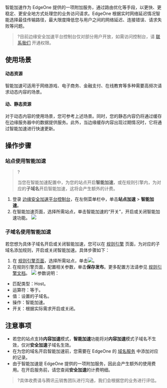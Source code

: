 智能加速作为 EdgeOne 提供的一项附加服务，通过路由优化等手段，以更快、更稳定、更安全地方式处理您的业务访问请求。EdgeOne 根据实时网络延迟情况智能选择最佳传输路径，最大限度降低您与用户之间的网络延迟、连接错误、请求失败等问题。

> ?目前边缘安全加速平台控制台仅对部分用户开放，如需访问控制台，请 [联系我们](https://cloud.tencent.com/online-service) 开通权限。

## 使用场景
#### 动态资源
智能加速可适用于网络游戏、电子商务、金融支付、在线教育等多种需要高频次请求动态内容的场景。

#### 动、静态资源
对于动态内容的使用场景，您可参考上述场景。同时，您的静态内容仍将通过缓存在边缘服务器中的数据提供服务。此外，当边缘缓存内容出现过期情况时，它将通过智能加速进行快速更新。

## 操作步骤
### 站点使用智能加速 

> ?
>
> 当您在智能加速配置中，为您的站点开启**智能加速**，或在规则引擎内，为对应的**子域名**开启智能加速，这将会产生额外的计费。
>
1. 登录 [边缘安全加速平台控制台](https://console.cloud.tencent.com/edgeone)，在左侧菜单栏中，单击**站点加速** > **智能加速**。
2. 在智能加速页面，选择所需站点，单击智能加速的“开关”，开启或关闭智能加速功能。
![](https://qcloudimg.tencent-cloud.cn/raw/bb30c3beaf81355c15eb06b5b1ff3cb7.png)

### 子域名使用智能加速
若您想为具体子域名开启或关闭智能加速，您可以在 [规则引擎](https://console.cloud.tencent.com/edgeone/rules) 页面，为对应的子域名添加规则，开启或关闭智能加速。具体步骤如下：

1. 在 [规则引擎页面](https://console.cloud.tencent.com/edgeone/rules)，选择所需站点，单击![](https://qcloudimg.tencent-cloud.cn/raw/0f0a8aa7913c1c31284b692eadbccd85.png)。
2. 在规则引擎页面，配置相关参数，单击**保存发布**。更多配置方法请参见 [规则引擎文档](https://cloud.tencent.com/document/product/1552/70901)。
![](https://qcloudimg.tencent-cloud.cn/raw/ce44de89e8b4c158aae985566269ddb4.png)
参数说明：
 - 匹配类型：Host。
 - 运算符：等于。
 - 值：设置的子域名。
 - 操作：智能加速。
 - 开关：根据实际需求开启或关闭。
 
## 注意事项
-  若您的站点支持**内容加速**模式，**智能加速**功能将对**内容加速**模式子域名不生效，仅对**安全加速**子域名生效。
- 在为您的域名开启智能加速前，您需要在 EdgeOne 的 [域名服务](https://cloud.tencent.com/document/product/1552/70825) 中添加对应的记录。
- 由于智能加速是 EdgeOne 提供的一项附加服务，因此会产生额外的使用费用。在开启服务前，请您查阅**安全加速**的计费明细。
> ?具体收费请与腾讯云销售团队进行沟通，我们会根据您的业务进行评估。

